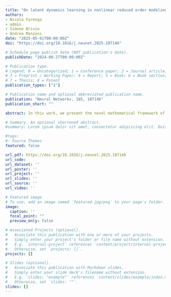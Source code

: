 ```yaml
---
title: "On latent dynamics learning in nonlinear reduced order modeling"
authors:
- Nicola Farenga
- admin
- Simone Brivio
- Andrea Manzoni
date: "2025-05-01T00:00:00Z"
doi: "https://doi.org/10.1016/j.neunet.2025.107146"

# Schedule page publish date (NOT publication's date).
publishDate: "2024-08-27T00:00:00Z"

# Publication type.
# Legend: 0 = Uncategorized; 1 = Conference paper; 2 = Journal article;
# 3 = Preprint / Working Paper; 4 = Report; 5 = Book; 6 = Book section;
# 7 = Thesis; 8 = Patent
publication_types: ["2"]

# Publication name and optional abbreviated publication name.
publication: "Neural Networks, 185, 107146"
publication_short: ""

abstract: In this work, we present the novel mathematical framework of latent dynamics models (LDMs) for reduced order modeling of parameterized nonlinear time-dependent PDEs. Our framework casts this latter task as a nonlinear dimensionality reduction problem, while constraining the latent state to evolve accordingly to an unknown dynamical system. A time-continuous setting is employed to derive error and stability estimates for the LDM approximation of the full order model (FOM) solution. We analyze the impact of using an explicit Runge-Kutta scheme in the time-discrete setting, resulting in the $\delta$LDM formulation, and further explore the learnable setting, $\delta$LDM$_\theta$, where deep neural networks approximate the discrete LDM components, while providing a bounded approximation error with respect to the FOM. 

# Summary. An optional shortened abstract.
#summary: Lorem ipsum dolor sit amet, consectetur adipiscing elit. Duis posuere tellus ac convallis placerat. Proin tincidunt magna sed ex sollicitudin condimentum.

#tags:
#- Source Themes
featured: false

url_pdf: https://doi.org/10.1016/j.neunet.2025.107146
url_code:
url_dataset: ''
url_poster: ''
url_project: ''
url_slides: ''
url_source: ''
url_video: ''

# Featured image
# To use, add an image named `featured.jpg/png` to your page's folder. 
image:
  caption: ''
  focal_point: ""
  preview_only: false

# Associated Projects (optional).
#   Associate this publication with one or more of your projects.
#   Simply enter your project's folder or file name without extension.
#   E.g. `internal-project` references `content/project/internal-project/index.md`.
#   Otherwise, set `projects: []`.
projects: []

# Slides (optional).
#   Associate this publication with Markdown slides.
#   Simply enter your slide deck's filename without extension.
#   E.g. `slides: "example"` references `content/slides/example/index.md`.
#   Otherwise, set `slides: ""`.
slides: []
---
```


